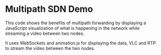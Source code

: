 # Multipath SDN Demo

This code shows the benefits of multipath forwarding by displaying a JavaScript visualization of what is happening in the network while streaming a video between two nodes.

It uses WebSockets and animation.js for displaying the data, VLC and RTP to stream the video between the two nodes.

